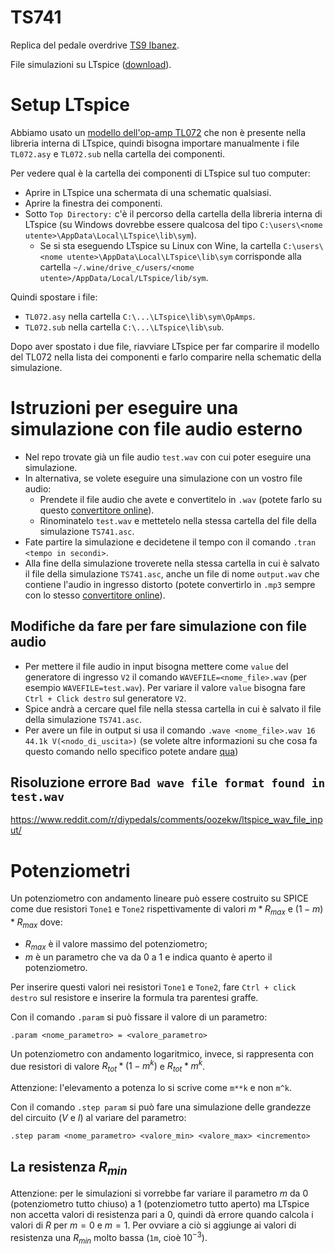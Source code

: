 # TS741

Replica del pedale overdrive [TS9 Ibanez](https://www.ibanez.com/eu/products/detail/ts9_99.html).

File simulazioni su LTspice ([download](https://www.analog.com/en/resources/design-tools-and-calculators/ltspice-simulator.html)).

# Setup LTspice

Abbiamo usato un [modello dell'op-amp TL072](https://ltwiki.org/index.php?title=Components_Library_and_Circuits#Opamps) che non è presente nella libreria interna di LTspice, quindi bisogna importare manualmente i file `TL072.asy` e `TL072.sub` nella cartella dei componenti.

Per vedere qual è la cartella dei componenti di LTspice sul tuo computer:
- Aprire in LTspice una schermata di una schematic qualsiasi.
- Aprire la finestra dei componenti.
- Sotto `Top Directory:` c'è il percorso della cartella della libreria interna di LTspice (su Windows dovrebbe essere qualcosa del tipo `C:\users\<nome utente>\AppData\Local\LTspice\lib\sym`).
	- Se si sta eseguendo LTspice su Linux con Wine, la cartella `C:\users\<nome utente>\AppData\Local\LTspice\lib\sym` corrisponde alla cartella `~/.wine/drive_c/users/<nome utente>/AppData/Local/LTspice/lib/sym`.

Quindi spostare i file:
- `TL072.asy` nella cartella `C:\...\LTspice\lib\sym\OpAmps`.
- `TL072.sub` nella cartella `C:\...\LTspice\lib\sub`.

Dopo aver spostato i due file, riavviare LTspice per far comparire il modello del TL072 nella lista dei componenti e farlo comparire nella schematic della simulazione.

# Istruzioni per eseguire una simulazione con file audio esterno

- Nel repo trovate già un file audio `test.wav` con cui poter eseguire una simulazione.
- In alternativa, se volete eseguire una simulazione con un vostro file audio:
	- Prendete il file audio che avete e convertitelo in `.wav` (potete farlo su questo [convertitore online](https://online-audio-converter.com/it/)).
	- Rinominatelo `test.wav` e mettetelo nella stessa cartella del file della simulazione `TS741.asc`.
- Fate partire la simulazione e decidetene il tempo con il comando `.tran <tempo in secondi>`.
- Alla fine della simulazione troverete nella stessa cartella in cui è salvato il file della simulazione `TS741.asc`, anche un file di nome `output.wav` che contiene l'audio in ingresso distorto (potete convertirlo in `.mp3` sempre con lo stesso [convertitore online](https://online-audio-converter.com/it/)).

## Modifiche da fare per fare simulazione con file audio

- Per mettere il file audio in input bisogna mettere come `value` del generatore di ingresso `V2` il comando `WAVEFILE=<nome_file>.wav` (per esempio `WAVEFILE=test.wav`). Per variare il valore `value` bisogna fare `Ctrl + Click destro` sul generatore `V2`.
- Spice andrà a cercare quel file nella stessa cartella in cui è salvato il file della simulazione `TS741.asc`.
- Per avere un file in output si usa il comando `.wave <nome_file>.wav 16 44.1k V(<nodo_di_uscita>)` (se volete altre informazioni su che cosa fa questo comando nello specifico potete andare [qua](https://spiceman.net/ltspice-command-wave/#index_id1))

## Risoluzione errore `Bad wave file format found in test.wav`

https://www.reddit.com/r/diypedals/comments/oozekw/ltspice_wav_file_input/

# Potenziometri
 
Un potenziometro con andamento lineare può essere costruito su SPICE come due resistori `Tone1` e `Tone2` rispettivamente di valori $m * R_{max}$ e $(1 - m) * R_{max}$ dove:
- $R_{max}$ è il valore massimo del potenziometro;
- $m$ è un parametro che va da $0$ a $1$ e indica quanto è aperto il potenziometro.

Per inserire questi valori nei resistori `Tone1` e `Tone2`, fare `Ctrl + click destro` sul resistore e inserire la formula tra parentesi graffe.
 
Con il comando `.param` si può fissare il valore di un parametro:
```
.param <nome_parametro> = <valore_parametro>
```

Un potenziometro con andamento logaritmico, invece, si rappresenta con due resistori di valore $R_{tot} * (1 - m^k)$ e $R_{tot} * m^k$.

Attenzione: l'elevamento a potenza lo si scrive come `m**k` e non `m^k`.
 
Con il comando `.step param` si può fare una simulazione delle grandezze del circuito ($V$ e $I$) al variare del parametro:
```
.step param <nome_parametro> <valore_min> <valore_max> <incremento>
```

## La resistenza $R_{min}$

Attenzione: per le simulazioni si vorrebbe far variare il parametro $m$ da $0$ (potenziometro tutto chiuso) a $1$ (potenziometro tutto aperto) ma LTspice non accetta valori di resistenza pari a $0$, quindi dà errore quando calcola i valori di $R$ per $m = 0$ e $m = 1$. Per ovviare a ciò si aggiunge ai valori di resistenza una $R_{min}$ molto bassa (`1m`, cioè $10^{-3}$).
